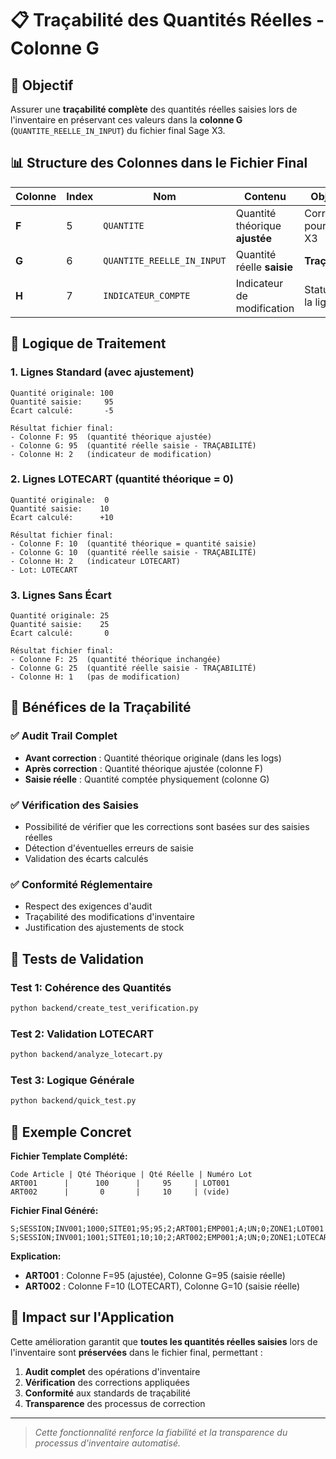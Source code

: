 # 📋 Traçabilité des Quantités Réelles - Colonne G

## 🎯 Objectif

Assurer une **traçabilité complète** des quantités réelles saisies lors de l'inventaire en préservant ces valeurs dans la **colonne G** (`QUANTITE_REELLE_IN_INPUT`) du fichier final Sage X3.

## 📊 Structure des Colonnes dans le Fichier Final

| Colonne | Index | Nom | Contenu | Objectif |
|---------|-------|-----|---------|----------|
| **F** | 5 | `QUANTITE` | Quantité théorique **ajustée** | Correction pour Sage X3 |
| **G** | 6 | `QUANTITE_REELLE_IN_INPUT` | Quantité réelle **saisie** | **Traçabilité** |
| **H** | 7 | `INDICATEUR_COMPTE` | Indicateur de modification | Statut de la ligne |

## 🔄 Logique de Traitement

### 1. Lignes Standard (avec ajustement)
```
Quantité originale: 100
Quantité saisie:     95
Écart calculé:       -5

Résultat fichier final:
- Colonne F: 95  (quantité théorique ajustée)
- Colonne G: 95  (quantité réelle saisie - TRAÇABILITÉ)
- Colonne H: 2   (indicateur de modification)
```

### 2. Lignes LOTECART (quantité théorique = 0)
```
Quantité originale:  0
Quantité saisie:    10
Écart calculé:      +10

Résultat fichier final:
- Colonne F: 10  (quantité théorique = quantité saisie)
- Colonne G: 10  (quantité réelle saisie - TRAÇABILITÉ)
- Colonne H: 2   (indicateur LOTECART)
- Lot: LOTECART
```

### 3. Lignes Sans Écart
```
Quantité originale: 25
Quantité saisie:    25
Écart calculé:       0

Résultat fichier final:
- Colonne F: 25  (quantité théorique inchangée)
- Colonne G: 25  (quantité réelle saisie - TRAÇABILITÉ)
- Colonne H: 1   (pas de modification)
```

## 🎯 Bénéfices de la Traçabilité

### ✅ Audit Trail Complet
- **Avant correction** : Quantité théorique originale (dans les logs)
- **Après correction** : Quantité théorique ajustée (colonne F)
- **Saisie réelle** : Quantité comptée physiquement (colonne G)

### ✅ Vérification des Saisies
- Possibilité de vérifier que les corrections sont basées sur des saisies réelles
- Détection d'éventuelles erreurs de saisie
- Validation des écarts calculés

### ✅ Conformité Réglementaire
- Respect des exigences d'audit
- Traçabilité des modifications d'inventaire
- Justification des ajustements de stock

## 🧪 Tests de Validation

### Test 1: Cohérence des Quantités
```bash
python backend/create_test_verification.py
```

### Test 2: Validation LOTECART
```bash
python backend/analyze_lotecart.py
```

### Test 3: Logique Générale
```bash
python backend/quick_test.py
```

## 📝 Exemple Concret

**Fichier Template Complété:**
```
Code Article | Qté Théorique | Qté Réelle | Numéro Lot
ART001      |      100      |     95     | LOT001
ART002      |       0       |     10     | (vide)
```

**Fichier Final Généré:**
```csv
S;SESSION;INV001;1000;SITE01;95;95;2;ART001;EMP001;A;UN;0;ZONE1;LOT001
S;SESSION;INV001;1001;SITE01;10;10;2;ART002;EMP001;A;UN;0;ZONE1;LOTECART
```

**Explication:**
- **ART001** : Colonne F=95 (ajustée), Colonne G=95 (saisie réelle)
- **ART002** : Colonne F=10 (LOTECART), Colonne G=10 (saisie réelle)

## 🚀 Impact sur l'Application

Cette amélioration garantit que **toutes les quantités réelles saisies** lors de l'inventaire sont **préservées** dans le fichier final, permettant :

1. **Audit complet** des opérations d'inventaire
2. **Vérification** des corrections appliquées
3. **Conformité** aux standards de traçabilité
4. **Transparence** des processus de correction

---

> *Cette fonctionnalité renforce la fiabilité et la transparence du processus d'inventaire automatisé.*